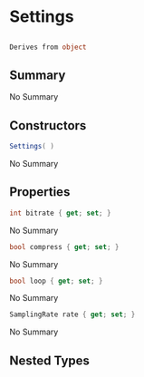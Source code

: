 # Settings

## 
```c#
Derives from object
```

## Summary

No Summary
## Constructors

```c#
Settings( ) 
```
No Summary
## Properties

```c#
int bitrate { get; set; } 
```
No Summary
```c#
bool compress { get; set; } 
```
No Summary
```c#
bool loop { get; set; } 
```
No Summary
```c#
SamplingRate rate { get; set; } 
```
No Summary
## Nested Types

